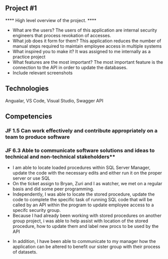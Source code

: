 ## Project #1
**** High level overview of the project. ****
- What are the users? The users of this application are internal security engineers that process revokation of accesses. 
- What job does it form for them? This application reduces the number of manual steps required to maintain employee access in multiple systems
- What inspired you to make it? It was assigned to me internally as a practice project
- What features are the most important? The most important feature is the connection to the API in order to update the databases.
- Include relevant screenshots

## Technologies
Angualar, VS Code, Visual Studio, Swagger API


## Competencies
### JF 1.5 Can work effectively and contribute appropriately on a team to produce software 	
### JF 6.3 Able to communicate software solutions and ideas to technical and non-technical stakeholders**			

- I am able to locate loaded procedures within SQL Server Manager, update the code with the necessary edits and either run it on the proper server or use SQL 
- On the ticket assign to Bryan, Zuri and I as watcher, we met on a regular basis and did some peer programming.
- Independently, I was able to locate the stored procedure, update the code to complete the specific task of running SQL code that will be called by an API within the program to update employee access to a specifc security group.
- Because I had already been working with stored procedures on another group project, i was able to help assist with location of the stored procedure, how to update them and label new procs to be used by the API

* In addition, I have been able to communicate to my manager how the application can be altered to benefit our sister group with their process of datasets. 
